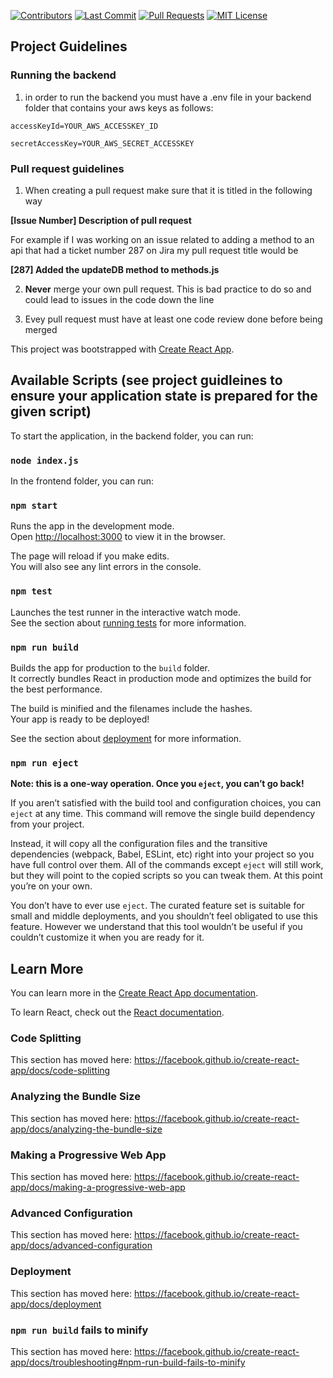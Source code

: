 [![Contributors][contributors-shield]][contributors-url]
[![Last Commit][last-commit]][commit-url]
[![Pull Requests][pr-shield]][pr-url]
[![MIT License][license-shield]][license-url]

## Project Guidelines

### Running the backend

1. in order to run the backend you must have a .env file in your backend folder that contains your aws keys as follows:

`accessKeyId=YOUR_AWS_ACCESSKEY_ID`

`secretAccessKey=YOUR_AWS_SECRET_ACCESSKEY`

### Pull request guidelines

1. When creating a pull request make sure that it is titled in the following way

**[Issue Number] Description of pull request**

For example if I was working on an issue related to adding a method to an api that had a ticket number 287 on Jira my pull request title would be

**[287] Added the updateDB method to methods.js**


2. **Never** merge your own pull request. This is bad practice to do so and could lead to issues in the code down the line

3. Evey pull request must have at least one code review done before being merged

This project was bootstrapped with [Create React App](https://github.com/facebook/create-react-app).

## Available Scripts (see project guidleines to ensure your application state is prepared for the given script)
To start the application, in the backend folder, you can run: 

### `node index.js`

In the frontend folder, you can run:

### `npm start`

Runs the app in the development mode.<br />
Open [http://localhost:3000](http://localhost:3000) to view it in the browser.

The page will reload if you make edits.<br />
You will also see any lint errors in the console.

### `npm test`

Launches the test runner in the interactive watch mode.<br />
See the section about [running tests](https://facebook.github.io/create-react-app/docs/running-tests) for more information.

### `npm run build`

Builds the app for production to the `build` folder.<br />
It correctly bundles React in production mode and optimizes the build for the best performance.

The build is minified and the filenames include the hashes.<br />
Your app is ready to be deployed!

See the section about [deployment](https://facebook.github.io/create-react-app/docs/deployment) for more information.

### `npm run eject`

**Note: this is a one-way operation. Once you `eject`, you can’t go back!**

If you aren’t satisfied with the build tool and configuration choices, you can `eject` at any time. This command will remove the single build dependency from your project.

Instead, it will copy all the configuration files and the transitive dependencies (webpack, Babel, ESLint, etc) right into your project so you have full control over them. All of the commands except `eject` will still work, but they will point to the copied scripts so you can tweak them. At this point you’re on your own.

You don’t have to ever use `eject`. The curated feature set is suitable for small and middle deployments, and you shouldn’t feel obligated to use this feature. However we understand that this tool wouldn’t be useful if you couldn’t customize it when you are ready for it.

## Learn More

You can learn more in the [Create React App documentation](https://facebook.github.io/create-react-app/docs/getting-started).

To learn React, check out the [React documentation](https://reactjs.org/).

### Code Splitting

This section has moved here: https://facebook.github.io/create-react-app/docs/code-splitting

### Analyzing the Bundle Size

This section has moved here: https://facebook.github.io/create-react-app/docs/analyzing-the-bundle-size

### Making a Progressive Web App

This section has moved here: https://facebook.github.io/create-react-app/docs/making-a-progressive-web-app

### Advanced Configuration

This section has moved here: https://facebook.github.io/create-react-app/docs/advanced-configuration

### Deployment

This section has moved here: https://facebook.github.io/create-react-app/docs/deployment

### `npm run build` fails to minify

This section has moved here: https://facebook.github.io/create-react-app/docs/troubleshooting#npm-run-build-fails-to-minify


<!-- MARKDOWN LINKS & IMAGES -->
<!-- https://www.markdownguide.org/basic-syntax/#reference-style-links -->
[contributors-shield]: https://img.shields.io/github/contributors/csjoblinksreddit/Listings-Crime-Rate?style=for-the-badge

[contributors-url]: https://github.com/csjoblinksreddit/Listings-Crime-Rate/graphs/contributors


[last-commit]: https://img.shields.io/github/last-commit/csjoblinksreddit/Listings-Crime-Rate?style=for-the-badge

[commit-url]: https://github.com/csjoblinksreddit/Listings-Crime-Rate/commits/master


[pr-shield]: https://img.shields.io/github/issues-pr-closed/csjoblinksreddit/Listings-Crime-Rate?style=for-the-badge

[pr-url]: https://github.com/csjoblinksreddit/Listings-Crime-Rate/pulls


[issues-url]: https://github.com/csjoblinksreddit/Listings-Crime-Rate/pulls

[license-shield]: https://img.shields.io/github/license/othneildrew/Best-README-Template.svg?style=flat-square

[license-url]: https://github.com/othneildrew/Best-README-Template/blob/master/LICENSE.txt

[linkedin-shield]: https://img.shields.io/badge/-LinkedIn-black.svg?style=flat-square&logo=linkedin&colorB=555

[linkedin-url]: https://linkedin.com/in/othneildrew
[product-screenshot]: images/screenshot.png